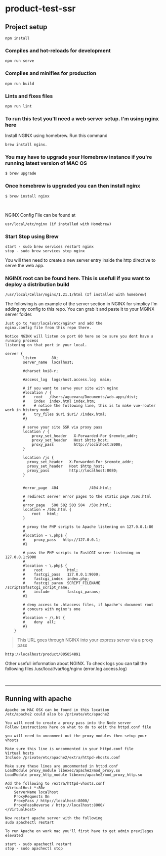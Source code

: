 # product-test-ssr

## Project setup
```
npm install
```

### Compiles and hot-reloads for development
```
npm run serve
```

### Compiles and minifies for production
```
npm run build
```

### Lints and fixes files
```
npm run lint

```
### To run this test you'll need a web server setup.  I'm using nginx here

Install NGINX using homebrew. Run this command
```
brew install nginx.
```

### You may have to upgrade your Homebrew instance if you're running latest version of MAC OS
```
$ brew upgrade
```

### Once homebrew is upgraded you can then install **nginx**
```
$ brew install nginx
```
</br>

NGINX Config File can be found at
```
usr/local/etc/nginx (if installed with Homebrew)
```

### Start Stop using Brew
```
start - sudo brew services restart nginx
stop - sudo brew services stop nginx
```

You will then need to create a new server entry inside the http directive to serve the
web app.

### NGINX root can be found here. This is usefull if you want to deploy a distribution build
```
/usr/local/Cellar/nginx/1.21.1/html (If installed with homebrew)
```


The following is an example of the server section in NGINX for simplicy I'm adding my config to this
repo.  You can grab it and paste it to your MGINX server folder.
```
Just go to *usr/local/etc/nginx* and add the
nginx.config file from this repo there.
```

```
Notice NGINX will listen on port 80 here so be sure you dont have a running process
listening on that port in your local.

server {
        listen       80;
        server_name  localhost;

        #charset koi8-r;

        #access_log  logs/host.access.log  main;

        # if you want to serve your site with nginx
        #location / {
        #    root   /Users/aguevara/Documents/web-apps/dist;
        #    index  index.html index.htm;
        #    # notice the following line, this is to make vue-router work in history mode
        #    try_files $uri $uri/ /index.html;
        #}

        # serve your site SSR via proxy pass
        location / {
            proxy_set_header   X-Forwarded-For $remote_addr;
            proxy_set_header   Host $http_host;
            proxy_pass         http://localhost:8000;
        }

        location /js {
          proxy_set_header   X-Forwarded-For $remote_addr;
          proxy_set_header   Host $http_host;
          proxy_pass         http://localhost:8080;
        }


        #error_page  404              /404.html;

        # redirect server error pages to the static page /50x.html
        #
        error_page   500 502 503 504  /50x.html;
        location = /50x.html {
            root   html;
        }

        # proxy the PHP scripts to Apache listening on 127.0.0.1:80
        #
        #location ~ \.php$ {
        #    proxy_pass   http://127.0.0.1;
        #}

        # pass the PHP scripts to FastCGI server listening on 127.0.0.1:9000
        #
        #location ~ \.php$ {
        #    root           html;
        #    fastcgi_pass   127.0.0.1:9000;
        #    fastcgi_index  index.php;
        #    fastcgi_param  SCRIPT_FILENAME  /scripts$fastcgi_script_name;
        #    include        fastcgi_params;
        #}

        # deny access to .htaccess files, if Apache's document root
        # concurs with nginx's one
        #
        #location ~ /\.ht {
        #    deny  all;
        #}
    }
```

>This URL goes through NGINX into your express server via a proxy pass
```
http://localhost/product/005054891
```

Other usefull information about NGINX.  To check logs you can tail the following files
/usr/local/var/log/nginx (error.log access.log)


</br>

---

## **Running with apache**

```
Apache on MAC OSX can be found in this location
/etc/apache2 could also be /private/etc/apache2

You will need to create a proxy pass into the Node server
Follow instructions here on what to do to edit the httpd.conf file

you will need to uncomment out the proxy modules then setup your vhosts

Make sure this line is uncommented in your httpd.conf file
Virtual hosts
Include /private/etc/apache2/extra/httpd-vhosts.conf

Make sure these lines are uncommented in httpd.conf
LoadModule proxy_module libexec/apache2/mod_proxy.so
LoadModule proxy_http_module libexec/apache2/mod_proxy_http.so

Add the following to /extra/httpd-vhosts.conf
<VirtualHost *:80>
    ServerName localhost
    ProxyRequests On
    ProxyPass / http://localhost:8000/
    ProxyPassReverse / http://localhost:8000/
</VirtualHost>

Now restart apache server with the following
sudo apachectl restart

To run Apache on work mac you'll first have to get admin previleges elevated

start - sudo apachectl restart
stop - sudo apachectl stop

```
